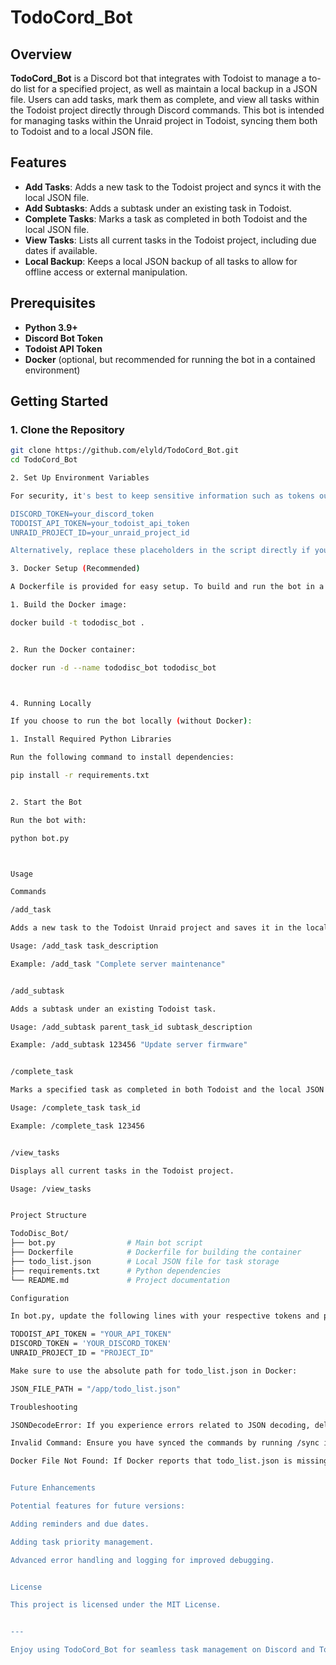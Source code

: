 # TodoCord_Bot

## Overview

**TodoCord_Bot** is a Discord bot that integrates with Todoist to manage a to-do list for a specified project, as well as maintain a local backup in a JSON file. Users can add tasks, mark them as complete, and view all tasks within the Todoist project directly through Discord commands. This bot is intended for managing tasks within the Unraid project in Todoist, syncing them both to Todoist and to a local JSON file.

## Features

- **Add Tasks**: Adds a new task to the Todoist project and syncs it with the local JSON file.
- **Add Subtasks**: Adds a subtask under an existing task in Todoist.
- **Complete Tasks**: Marks a task as completed in both Todoist and the local JSON file.
- **View Tasks**: Lists all current tasks in the Todoist project, including due dates if available.
- **Local Backup**: Keeps a local JSON backup of all tasks to allow for offline access or external manipulation.

## Prerequisites

- **Python 3.9+**
- **Discord Bot Token**
- **Todoist API Token**
- **Docker** (optional, but recommended for running the bot in a contained environment)

## Getting Started

### 1. Clone the Repository

```bash
git clone https://github.com/elyld/TodoCord_Bot.git
cd TodoCord_Bot

2. Set Up Environment Variables

For security, it's best to keep sensitive information such as tokens out of the codebase. You can create an .env file to store these securely. Add the following to your .env file:

DISCORD_TOKEN=your_discord_token
TODOIST_API_TOKEN=your_todoist_api_token
UNRAID_PROJECT_ID=your_unraid_project_id

Alternatively, replace these placeholders in the script directly if you're testing locally.

3. Docker Setup (Recommended)

A Dockerfile is provided for easy setup. To build and run the bot in a Docker container:

1. Build the Docker image:

docker build -t tododisc_bot .


2. Run the Docker container:

docker run -d --name tododisc_bot tododisc_bot



4. Running Locally

If you choose to run the bot locally (without Docker):

1. Install Required Python Libraries

Run the following command to install dependencies:

pip install -r requirements.txt


2. Start the Bot

Run the bot with:

python bot.py



Usage

Commands

/add_task

Adds a new task to the Todoist Unraid project and saves it in the local JSON file.

Usage: /add_task task_description

Example: /add_task "Complete server maintenance"


/add_subtask

Adds a subtask under an existing Todoist task.

Usage: /add_subtask parent_task_id subtask_description

Example: /add_subtask 123456 "Update server firmware"


/complete_task

Marks a specified task as completed in both Todoist and the local JSON file.

Usage: /complete_task task_id

Example: /complete_task 123456


/view_tasks

Displays all current tasks in the Todoist project.

Usage: /view_tasks


Project Structure

TodoDisc_Bot/
├── bot.py                # Main bot script
├── Dockerfile            # Dockerfile for building the container
├── todo_list.json        # Local JSON file for task storage
├── requirements.txt      # Python dependencies
└── README.md             # Project documentation

Configuration

In bot.py, update the following lines with your respective tokens and project IDs if not using environment variables:

TODOIST_API_TOKEN = "YOUR_API_TOKEN"
DISCORD_TOKEN = 'YOUR_DISCORD_TOKEN'
UNRAID_PROJECT_ID = "PROJECT_ID"

Make sure to use the absolute path for todo_list.json in Docker:

JSON_FILE_PATH = "/app/todo_list.json"

Troubleshooting

JSONDecodeError: If you experience errors related to JSON decoding, delete the todo_list.json file and restart the bot to generate a fresh file.

Invalid Command: Ensure you have synced the commands by running /sync in your Discord server if commands aren’t appearing.

Docker File Not Found: If Docker reports that todo_list.json is missing, ensure it's present in the build context or created as part of the container setup.


Future Enhancements

Potential features for future versions:

Adding reminders and due dates.

Adding task priority management.

Advanced error handling and logging for improved debugging.


License

This project is licensed under the MIT License.


---

Enjoy using TodoCord_Bot for seamless task management on Discord and Todoist!
